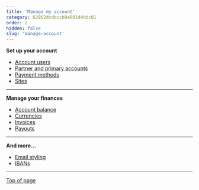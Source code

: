 ```yaml
---
title: 'Manage my account'
category: 62962dcdbccb9a001d4bbc81
order: 2
hidden: false
slug: 'manage-account'
---
```

**Set up your account**

- [Account users](/docs/account-users/)
- [Partner and primary accounts](/docs/partner-accounts/)
- [Payment methods](/docs/payment-methods/)
- [Sites](/docs/sites/)

---
**Manage your finances**

- [Account balance](/docs/account-balance/)
- [Currencies](/docs/currencies/)
- [Invoices](/docs/invoices/)
- [Payouts](/docs/payouts/)

---
**And more...**

- [Email styling](/docs/email-styling/)
- [IBANs](/docs/ibans/)

---
[Top of page](#)